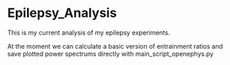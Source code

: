 # Epilepsy_Analysis


This is my current analysis of my epilepsy experiments.



At the moment we can calculate a basic version of entrainment ratios 
and save plotted power spectrums directly with main_script_openephys.py